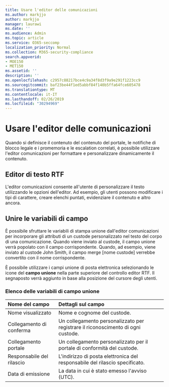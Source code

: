 ```yaml
---
title: Usare l'editor delle comunicazioni
ms.author: markjjo
author: markjjo
manager: laurawi
ms.date: ''
ms.audience: Admin
ms.topic: article
ms.service: O365-seccomp
localization_priority: Normal
ms.collection: M365-security-compliance
search.appverid:
- MOE150
- MET150
ms.assetid: ''
description: ''
ms.openlocfilehash: c2957c88217bce4c9a34f8d3f9a9e291f1223cc9
ms.sourcegitcommit: baf23be44f1ed5abbf84f140b5ffa64fce605478
ms.translationtype: MT
ms.contentlocale: it-IT
ms.lasthandoff: 02/26/2019
ms.locfileid: "30294969"
---
```

# <a name="use-the-communications-editor"></a>Usare l'editor delle comunicazioni

Quando si definisce il contenuto del contenuto del portale, le notifiche di blocco legale e i promemoria e le escalation correlati, è possibile utilizzare l'editor comunicazioni per formattare e personalizzare dinamicamente il contenuto.

## <a name="rich-text-editor"></a>Editor di testo RTF 

L'editor comunicazioni consente all'utente di personalizzare il testo utilizzando le opzioni dell'editor. Ad esempio, gli utenti possono modificare i tipi di carattere, creare elenchi puntati, evidenziare il contenuto e altro ancora. 

## <a name="merge-field-variables"></a>Unire le variabili di campo

È possibile sfruttare le variabili di stampa unione dall'editor comunicazioni per incorporare gli attributi di un custode personalizzato nel testo del corpo di una comunicazione. Quando viene inviato al custode, il campo unione verrà popolato con il campo corrispondente. Quando, ad esempio, viene inviato al custode John Smith, il campo merge [nome custode] verrebbe convertito con il nome corrispondente. 

È possibile utilizzare i campi unione di posta elettronica selezionando le icone del **campo unione** nella parte superiore del controllo editor RTF. Il segnaposto verrà aggiunto in base alla posizione del cursore degli utenti. 

### <a name="list-of-merge-field-variables"></a>Elenco delle variabili di campo unione

| Nome del campo                  | Dettagli sul campo | 
| :------------------- | :------------------- |
| Nome visualizzato  | Nome e cognome del custode. | 
| Collegamento di conferma | Un collegamento personalizzato per registrare il riconoscimento di ogni custode.|                 |
| Collegamento portale     | Un collegamento personalizzato per il portale di conformità del custode.|                |
| Responsabile del rilascio                   | L'indirizzo di posta elettronica del responsabile del rilascio specificato.|                   |
| Data di emissione                   | La data in cui è stato emesso l'avviso (UTC).              |